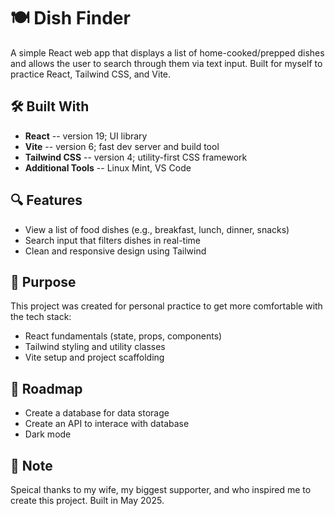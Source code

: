 # 🍽️ Dish Finder

A simple React web app that displays a list of home-cooked/prepped dishes and allows the user to search through them via text input.
Built for myself to practice React, Tailwind CSS, and Vite.

## 🛠️ Built With

- **React** -- version 19; UI library
- **Vite** -- version 6; fast dev server and build tool
- **Tailwind CSS** -- version 4; utility-first CSS framework
- **Additional Tools** -- Linux Mint, VS Code

## 🔍 Features

- View a list of food dishes (e.g., breakfast, lunch, dinner, snacks)
- Search input that filters dishes in real-time
- Clean and responsive design using Tailwind

## 🎯 Purpose

This project was created for personal practice to get more comfortable with the tech stack:

- React fundamentals (state, props, components)
- Tailwind styling and utility classes
- Vite setup and project scaffolding

## 🚗 Roadmap

- Create a database for data storage
- Create an API to interace with database
- Dark mode

## 📝 Note

Speical thanks to my wife, my biggest supporter, and who inspired me to create this project.
Built in May 2025.
